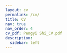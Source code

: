 ```yaml
---
layout: cv
permalink: /cv/
title: CV
nav: true
nav_order: 4
cv_pdf: Pengyi Shi_CV.pdf
description: 
  sidebar: left
---
```

